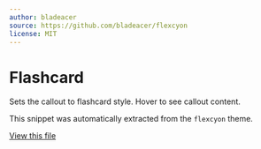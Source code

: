 ```yaml
---
author: bladeacer
source: https://github.com/bladeacer/flexcyon
license: MIT
---
```


# Flashcard

Sets the callout to flashcard style. Hover to see callout content.

This snippet was automatically extracted from the `flexcyon` theme.

[View this file](./flashcard.css)
